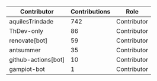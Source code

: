 | Contributor | Contributions | Role |
| ------------ | -------------- | ---- |
| aquilesTrindade | 742 | Contributor |
| ThDev-only | 86 | Contributor |
| renovate[bot] | 59 | Contributor |
| antsummer | 35 | Contributor |
| github-actions[bot] | 10 | Contributor |
| gampiot-bot | 1 | Contributor |
